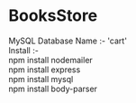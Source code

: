 # BooksStore
MySQL Database Name :- 'cart' <br>
Install :- <br>
npm install nodemailer <br>
npm install express <br>
npm install mysql <br>
npm install body-parser <br>
